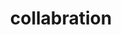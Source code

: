 ---
layout: page
permalink: /collabration/
title: collabration
nav: true
nav_order: 2

description: 
# This is a description of the page. You can modify it in 'pages/_cv.md'. You can also change or remove the top pdf download button.
---